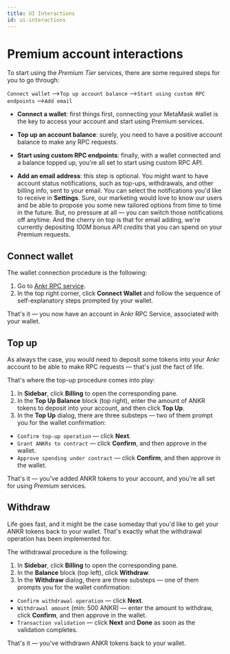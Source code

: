 ```yaml
---
title: UI Interactions
id: ui-interactions
---
```


# Premium account interactions

To start using the _Premium Tier_ services, there are some required steps for you to go through:

`Connect wallet` —>`Top up account balance` —>`Start using custom RPC endpoints` —>`Add email`

* **Connect a wallet**: first things first, connecting your MetaMask wallet is the key to access your account and start using Premium services.
  
* **Top up an account balance**: surely, you need to have a positive account balance to make any RPC requests. 
  
* **Start using custom RPC endpoints**: finally, with a wallet connected and a balance topped up, you're all set to start using custom RPC API.

* **Add an email address**: this step is optional. You might want to have account status notifications, such as top-ups, withdrawals, and other billing info, sent to your email. You can select the notifications you'd like to receive in **Settings**. Sure, our marketing would love to know our users and be able to propose you some new tailored options from time to time in the future. But, no pressure at all — you can switch those notifications off anytime. And the cherry on top is that for email adding, we're currently depositing _100M bonus API credits_ that you can spend on your Premium requests.

## Connect wallet

The wallet connection procedure is the following:

1. Go to [Ankr RPC service](https://www.ankr.com/protocol/).
2. In the top right corner, click **Connect Wallet** and follow the sequence of self-explanatory steps prompted by your wallet.

That's it — you now have an account in Ankr RPC Service, associated with your wallet.

## Top up

As always the case, you would need to deposit some tokens into your Ankr account to be able to make RPC requests — that's just the fact of life.

That's where the top-up procedure comes into play:

1. In **Sidebar**, click **Billing** to open the corresponding pane.
2. In the **Top Up Balance** block (top right), enter the amount of ANKR tokens to deposit into your account, and then click **Top Up**.
3. In the **Top Up** dialog, there are three substeps — two of them prompt you for the wallet confirmation:

  * `Confirm top-up operation` — click **Next**.  
  * `Grant ANKRs to contract` — click **Confirm**, and then approve in the wallet.  
  * `Approve spending under contract` — click **Confirm**, and then approve in the wallet.

That's it — you've added ANKR tokens to your account, and you're all set for using _Premium_ services. 

## Withdraw

Life goes fast, and it might be the case someday that you'd like to get your ANKR tokens back to your wallet. That's exactly what the withdrawal operation has been implemented for.

The withdrawal procedure is the following:

1. In **Sidebar**, click **Billing** to open the corresponding pane.
2. In the **Balance** block (top left), click **Withdraw**.
3. In the **Withdraw** dialog, there are three substeps — one of them prompts you for the wallet confirmation:

  * `Confirm withdrawal operation` — click **Next**.
  * `Withdrawal amount` (min: 500 ANKR) — enter the amount to withdraw, click **Confirm**, and then approve in the wallet.
  * `Transaction validation` — click **Next** and **Done** as soon as the validation completes.

That's it — you've withdrawn ANKR tokens back to your wallet.
